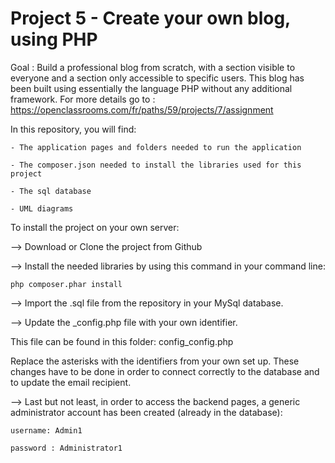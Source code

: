 # Project 5 - Create your own blog, using PHP

Goal : Build a professional blog from scratch, with a section visible to everyone and a section only accessible to specific users.
This blog has been built using essentially the language PHP without any additional framework.
For more details go to : https://openclassrooms.com/fr/paths/59/projects/7/assignment

In this repository, you will find:
    
    - The application pages and folders needed to run the application
    
    - The composer.json needed to install the libraries used for this project
    
    - The sql database
    
    - UML diagrams

To install the project on your own server:

--> Download or Clone the project from Github

--> Install the needed libraries by using this command in your command line:

    php composer.phar install

--> Import the .sql file from the repository in your MySql database.

--> Update the _config.php file with your own identifier. 

This file can be found in this folder: config\_config.php 

Replace the asterisks with the identifiers from your own set up. These changes have to be done in order to connect correctly to the database and to update the email recipient.

--> Last but not least, in order to access the backend pages, a generic administrator account has been created (already in the database):

    username: Admin1
    
    password : Administrator1